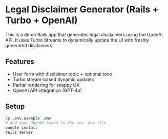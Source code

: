# Legal Disclaimer Generator (Rails + Turbo + OpenAI)

This is a demo Rails app that generates legal disclaimers using the OpenAI API.
It uses Turbo Streams to dynamically update the UI with freshly generated disclaimers.

## Features

- User form with disclaimer topic + optional tone
- Turbo stream-based dynamic updates
- Partial rendering for snappy UX
- OpenAI API integration (GPT-4o)

## Setup

```bash
cp .env.example .env
# Add your OpenAI token to the new .env file
bundle install
rails server
```
